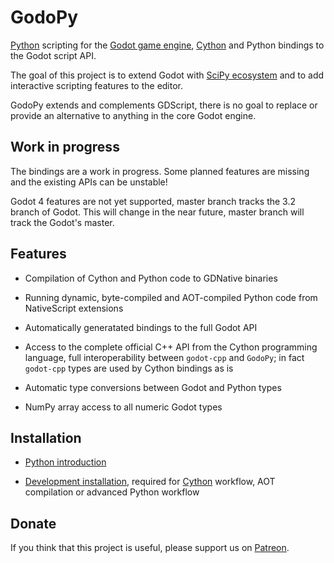 # GodoPy

[Python](https://www.python.org) scripting for the [Godot game engine](http://godotengine.org),
[Cython](https://cython.org) and Python bindings to the Godot script API.

The goal of this project is to extend Godot with [SciPy ecosystem](https://scipy.org)
and to add interactive scripting features to the editor.

GodoPy extends and complements GDScript, there is no goal to replace or
provide an alternative to anything in the core Godot engine.

## Work in progress

The bindings are a work in progress. Some planned features are missing and the existing APIs can be unstable!

Godot 4 features are not yet supported, master branch tracks the 3.2 branch of Godot.
This will change in the near future, master branch will track the Godot's master.

## Features

* Compilation of Cython and Python code to GDNative binaries

* Running dynamic, byte-compiled and AOT-compiled Python code from NativeScript extensions

* Automatically generatated bindings to the full Godot API

* Access to the complete official C++ API from the Cython programming language, full interoperability
  between `godot-cpp` and `GodoPy`; in fact `godot-cpp` types are used by Cython bindings as is

* Automatic type conversions between Godot and Python types

* NumPy array access to all numeric Godot types


## Installation

* [Python introduction](PYTHON_QUICKSTART.md)

* [Development installation](CYTHON_QUICKSTART.md), required for
  [Cython](https://cython.readthedocs.io/en/latest/src/quickstart/overview.html) workflow,
  AOT compilation or advanced Python workflow


## Donate

If you think that this project is useful, please support us on [Patreon](https://www.patreon.com/join/godopy).
